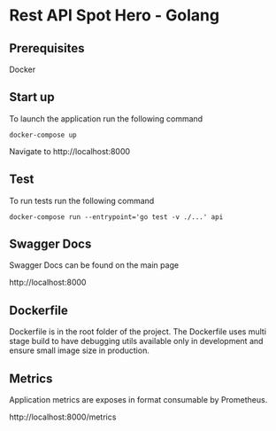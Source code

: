 # Rest API Spot Hero - Golang

## Prerequisites

Docker

## Start up

To launch the application run the following command

```
docker-compose up
```

Navigate to http://localhost:8000


## Test

To run tests run the following command

```
docker-compose run --entrypoint='go test -v ./...' api 
```

## Swagger Docs

Swagger Docs can be found on the main page

http://localhost:8000

## Dockerfile

Dockerfile is in the root folder of the project. The Dockerfile uses multi stage build to have debugging utils
available only in development and ensure small image size in production.


## Metrics

Application metrics are exposes in format consumable by Prometheus.

http://localhost:8000/metrics
